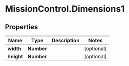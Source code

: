 # MissionControl.Dimensions1

## Properties
Name | Type | Description | Notes
------------ | ------------- | ------------- | -------------
**width** | **Number** |  | [optional] 
**height** | **Number** |  | [optional] 
